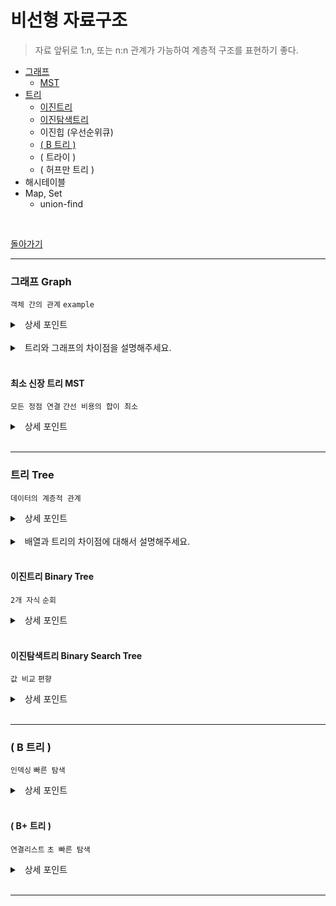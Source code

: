 # 비선형 자료구조

> 자료 앞뒤로 1:n, 또는 n:n 관계가 가능하여 계층적 구조를 표현하기 좋다.

  - [그래프](#그래프-graph)
    - [MST](#최소-신장-트리-mst)
  - [트리](#트리-tree)
    - [이진트리](#이진트리-binary-tree)
    - [이진탐색트리](#이진탐색트리-binary-search-tree)
    - 이진힙 (우선순위큐)
    - [( B 트리 )](#-b-트리-)
    - ( 트라이 )
    - ( 허프만 트리 )
  - 해시테이블
  - Map, Set
    - union-find


<br>

[돌아가기](./README.md)

---

### 그래프 Graph

`객체 간의 관계` `example` 


<details>
<summary>&nbsp; 상세 포인트</summary>
<p>

- BFS(최단 경로), DFS(모든 노드 방문) `O(V+E)`
- 인접 행렬, 인접 리스트
- 방향, 간선에 가치

</p>
</details>

<br>

<details>
<summary>&nbsp; 트리와 그래프의 차이점을 설명해주세요.</summary>
<p>

- 트리는 사이클이 없다.
- 트리는 루트 노드가 있다. (모든 노드는 하나의 부모노드 만을 갖는다)

</p>
</details>

<br>

#### 최소 신장 트리 MST

`모든 정점 연결` `간선 비용의 합이 최소`

<details>
<summary>&nbsp; 상세 포인트</summary>
<p>

- Kruskal, Prim은 알고리즘에서.

</p>
</details>

<br>

---

### 트리 Tree

`데이터의 계층적 관계`

<details>
<summary>&nbsp; 상세 포인트</summary>
<p>

- 트리는 데이터의 계층적 관계를 표현한 자료구조이다.
- 포화이진트리: 가장 밑 층이 좌측부터 채워져 있다.
- 완전이진트리: 가장 밑 층에 비워 있는 노드가 없다.

</p>
</details>

<br>

<details>
<summary>&nbsp; 배열과 트리의 차이점에 대해서 설명해주세요.</summary>
<p>

`관계` `계층적`
- 배열은 선형적으로 데이터를 담는 자료구조이고, 트리는 계층적 데이터를 표현하는 자료구조이다.
- 개체과의 관계를 노드와 엣지를 통해서 쉽게 표현할 수 있다.

</p>
</details>

<br>


#### 이진트리 Binary Tree

`2개 자식` `순회`

<details>
<summary>&nbsp; 상세 포인트</summary>
<p>

- 각각의 노드가 최대 두 개의 자식 노드를 가지는 트리이다.

<br>

| 순회 종류 |             |                                 |
| --------- | ----------- | ------------------------------- |
| 전위 순회 | preorder    | root를 먼저 방문                |
| 중위 순회 | inorder     | 좌측 하위 트리 방문후 root 방문 |
| 후위 순회 | postorder   | 하위 트리 모두 방문후 root 방문 |
| 레벨 순회 | level order | 층별로 좌측에서 우측으로 방문   |

</p>
</details>

<br>

#### 이진탐색트리 Binary Search Tree

`값 비교` `편향`

<details>
<summary>&nbsp; 상세 포인트</summary>
<p>

- 각 노드에는 하나의 키만 갖는다.
- 좌측 자식은 부모보다 작고 우측 자식을 부모보다 크다.

<br>

- 효율적인 탐색을 위한 데이터 저장방법이다. `O(h)`
- 데이터를 저장하다보면 `편향된 트리`가 될 수 있다. `O(N)`
  - **AVL 트리**
    - 회전을 통해서 트리의 밸런스를 보장한다.
  - **Red-Black 트리**
    - Red 노드, Black 노드 개수를 기반으로 트리를 회전시켜 트리의 밸런스를 보장한다.

</p>
</details>

<br>


---



### ( B 트리 )

`인덱싱` `빠른 탐색` 


<details>
<summary>&nbsp; 상세 포인트</summary>
<p>

- 모든 리프노드들이 같은 레벨을 가질 수 있도록 자동으로 벨런스를 맞추는 트리다.
- 정렬된 순서를 보장한다.
- 멀티레벨 인덱싱을 통한 빠른 검색할 수 있다.

![B트리](https://media.vlpt.us/images/emplam27/post/ddbae2c9-da94-457d-bad8-77ff6791255b/B%ED%8A%B8%EB%A6%AC%20%EA%B8%B0%EB%B3%B8%20%ED%98%95%ED%83%9C.png)

- 대표적인 3차 B트리이다.
- 좌측 포인터에 작은 노드, 중간 포인터에 사이 노드, 우측에 큰 노드가 들어 간다.
- 검색방법
  - 루트에서 대소관계를 비교하여 아래 노드로 탐색한다.
  - 리프노드에도 같은 key 값이 없으면 검색이 실패된다.

</p>
</details>

<br>

#### ( B+ 트리 )

`연결리스트` `초 빠른 탐색`

<details>
<summary>&nbsp; 상세 포인트</summary>
<p>

- 리프노드는 연결리스트의 형태로 선형 탐색이 가능하다.
- 모든 key, data가 리프노드 모여 있다.
- DBMS에서 인덱싱할 때 B+트리를 활용한다.

![B+트리](https://media.vlpt.us/images/emplam27/post/bcbce100-d475-4cda-aebe-946d1813949c/B%ED%94%8C%EB%9F%AC%EC%8A%A4%20%ED%8A%B8%EB%A6%AC%20%EA%B8%B0%EB%B3%B8%20%ED%98%95%ED%83%9C.jpg)

![B+트리 예시](https://media.vlpt.us/images/emplam27/post/64290106-d927-4a82-9e08-8e52783c7dd3/DB%20%EC%9D%B8%EB%8D%B1%EC%8A%A4.jpg)


</p>
</details>

<br>

---

